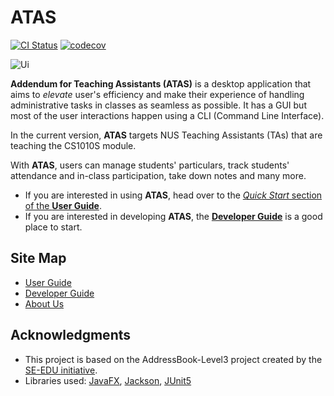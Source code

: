 # ATAS
[![CI Status](https://github.com/AY2021S1-CS2103T-W16-4/tp/workflows/Java%20CI/badge.svg)](https://github.com/AY2021S1-CS2103T-W16-4/tp/actions)
[![codecov](https://codecov.io/gh/AY2021S1-CS2103T-W16-4/tp/branch/master/graph/badge.svg)](https://codecov.io/gh/AY2021S1-CS2103T-W16-4/tp)

![Ui](images/Ui.png)

**Addendum for Teaching Assistants (ATAS)** is a desktop application that aims to *elevate* user's efficiency and make their experience of handling administrative tasks in classes as seamless as possible. It has a GUI but most of the user interactions happen using a CLI (Command Line Interface).

In the current version, **ATAS** targets NUS Teaching Assistants (TAs) that are teaching the CS1010S module.

With **ATAS**, users can manage students' particulars, track students' attendance and in-class participation, take down notes and many more.

* If you are interested in using **ATAS**, head over to the [_Quick Start_ section of the **User Guide**](https://ay2021s1-cs2103t-w16-4.github.io/tp/UserGuide.html#3-quick-start).
* If you are interested in developing **ATAS**, the [**Developer Guide**](https://ay2021s1-cs2103t-w16-4.github.io/tp/DeveloperGuide.html) is a good place to start.

## Site Map
* [User Guide](https://ay2021s1-cs2103t-w16-4.github.io/tp/UserGuide.html)
* [Developer Guide](https://ay2021s1-cs2103t-w16-4.github.io/tp/DeveloperGuide.html)
* [About Us](https://ay2021s1-cs2103t-w16-4.github.io/tp/AboutUs.html)

## Acknowledgments
* This project is based on the AddressBook-Level3 project created by the [SE-EDU initiative](https://se-education.org).
* Libraries used: [JavaFX](https://openjfx.io/), [Jackson](https://github.com/FasterXML/jackson), [JUnit5](https://github.com/junit-team/junit5)
